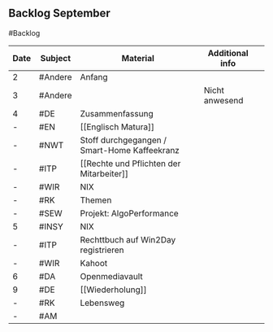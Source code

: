 ## Backlog September
#Backlog

| Date | Subject | Material                                     | Additional info |     |
| ---- | ------- | -------------------------------------------- | --------------- | --- |
| 2    | #Andere | Anfang                                       |                 |     |
| 3    | #Andere |                                              | Nicht anwesend  |     |
| 4    | #DE     | Zusammenfassung                              |                 |     |
| -    | #EN     | [[Englisch Matura]]                          |                 |     |
| -    | #NWT    | Stoff durchgegangen / Smart-Home Kaffeekranz |                 |     |
| -    | #ITP    | [[Rechte und Pflichten der Mitarbeiter]]     |                 |     |
| -    | #WIR    | NIX                                          |                 |     |
| -    | #RK     | Themen                                       |                 |     |
| -    | #SEW    | Projekt: AlgoPerformance                     |                 |     |
| 5    | #INSY   | NIX                                          |                 |     |
| -    | #ITP    | Rechttbuch auf Win2Day registrieren          |                 |     |
| -    | #WIR    | Kahoot                                       |                 |     |
| 6    | #DA     | Openmediavault                               |                 |     |
| 9    | #DE     | [[Wiederholung]]                             |                 |     |
| -    | #RK     | Lebensweg                                    |                 |     |
| -    | #AM     |                                              |                 |     |
